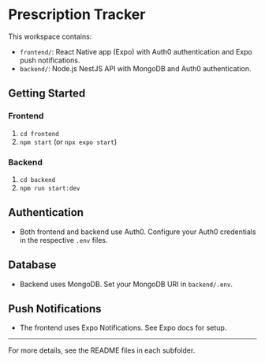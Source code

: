 # Prescription Tracker

This workspace contains:

- `frontend/`: React Native app (Expo) with Auth0 authentication and Expo push notifications.
- `backend/`: Node.js NestJS API with MongoDB and Auth0 authentication.

## Getting Started

### Frontend
1. `cd frontend`
2. `npm start` (or `npx expo start`)

### Backend
1. `cd backend`
2. `npm run start:dev`

## Authentication
- Both frontend and backend use Auth0. Configure your Auth0 credentials in the respective `.env` files.

## Database
- Backend uses MongoDB. Set your MongoDB URI in `backend/.env`.

## Push Notifications
- The frontend uses Expo Notifications. See Expo docs for setup.

---

For more details, see the README files in each subfolder.
